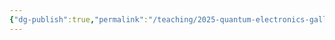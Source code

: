 ```yaml
---
{"dg-publish":true,"permalink":"/teaching/2025-quantum-electronics-gallmann/script-and-notes/","updated":"2025-01-18T14:19:30.127+01:00"}
---
```


